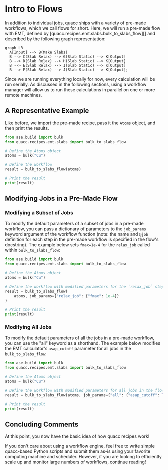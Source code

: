 # Intro to Flows

In addition to individual jobs, quacc ships with a variety of pre-made workflows, which we call flows for short. Here, we will run a pre-made flow with EMT, defined by [quacc.recipes.emt.slabs.bulk_to_slabs_flow][] and described by the following graph representation:

```mermaid
graph LR
  A[Input] --> B(Make Slabs)
  B --> C(Slab Relax) --> G(Slab Static) --> K[Output]
  B --> D(Slab Relax) --> H(Slab Static) --> K[Output]
  B --> E(Slab Relax) --> I(Slab Static) --> K[Output]
  B --> F(Slab Relax) --> J(Slab Static) --> K[Output];
```

Since we are running everything locally for now, every calculation will be run serially. As discussed in the following sections, using a workflow manager will allow us to run these calculations in parallel on one or more remote machines.

## A Representative Example

Like before, we import the pre-made recipe, pass it the `Atoms` object, and then print the results.

```python
from ase.build import bulk
from quacc.recipes.emt.slabs import bulk_to_slabs_flow

# Define the Atoms object
atoms = bulk("Cu")

# Define the workflow
result = bulk_to_slabs_flow(atoms)

# Print the result
print(result)
```

## Modifying Jobs in a Pre-Made Flow

### Modifying a Subset of Jobs

To modify the default parameters of a subset of jobs in a pre-made workflow, you can pass a dictionary of parameters to the `job_params` keyword argument of the workflow function (note: the name and `@job` definition for each step in the pre-made workflow is specified in the flow's docstring). The example below sets `fmax=1e-4` for the `relax_job` called within `bulk_to_slabs_flow`:

```python
from ase.build import bulk
from quacc.recipes.emt.slabs import bulk_to_slabs_flow

# Define the Atoms object
atoms = bulk("Cu")

# Define the workflow with modified parameters for the `relax_job` step
result = bulk_to_slabs_flow(
    atoms, job_params={"relax_job": {"fmax": 1e-4}}
)

# Print the result
print(result)
```

### Modifying All Jobs

To modify the default parameters of all the jobs in a pre-made workflow, you can use the "all" keyword as a shorthand. The example below modifies the EMT calculator's `asap_cutoff` parameter for all jobs in the `bulk_to_slabs_flow`:

```python
from ase.build import bulk
from quacc.recipes.emt.slabs import bulk_to_slabs_flow

# Define the Atoms object
atoms = bulk("Cu")

# Define the workflow with modified parameters for all jobs in the flow
result = bulk_to_slabs_flow(atoms, job_params={"all": {"asap_cutoff": True}})

# Print the result
print(result)
```

## Concluding Comments

At this point, you now have the basic idea of how quacc recipes work!

If you don't care about using a workflow engine, feel free to write simple quacc-based Python scripts and submit them as-is using your favorite computing machine and scheduler. However, if you are looking to efficiently scale up and monitor large numbers of workflows, continue reading!

